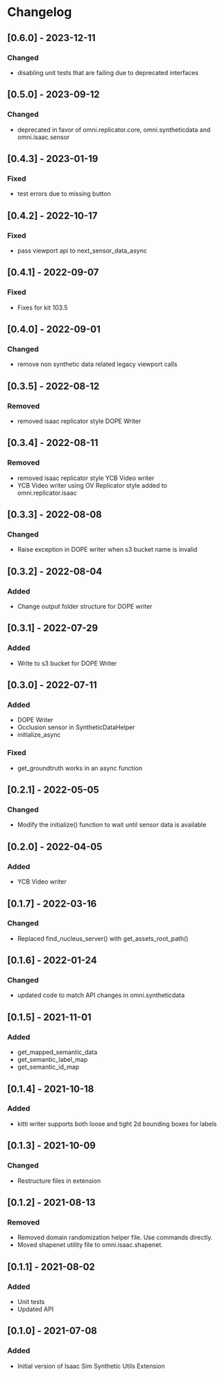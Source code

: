 # Changelog

## [0.6.0] - 2023-12-11
### Changed
- disabling unit tests that are failing due to deprecated interfaces

## [0.5.0] - 2023-09-12
### Changed
- deprecated in favor of omni.replicator.core, omni.syntheticdata and omni.isaac.sensor

## [0.4.3] - 2023-01-19
### Fixed
- test errors due to missing button

## [0.4.2] - 2022-10-17
### Fixed
- pass viewport api to next_sensor_data_async

## [0.4.1] - 2022-09-07
### Fixed
- Fixes for kit 103.5

## [0.4.0] - 2022-09-01

### Changed
- remove non synthetic data related legacy viewport calls

## [0.3.5] - 2022-08-12

### Removed
- removed isaac replicator style DOPE Writer

## [0.3.4] - 2022-08-11

### Removed
- removed isaac replicator style YCB Video writer
- YCB Video writer using OV Replicator style added to omni.replicator.isaac

## [0.3.3] - 2022-08-08

### Changed
- Raise exception in DOPE writer when s3 bucket name is invalid

## [0.3.2] - 2022-08-04

### Added
- Change output folder structure for DOPE writer

## [0.3.1] - 2022-07-29

### Added
- Write to s3 bucket for DOPE Writer

## [0.3.0] - 2022-07-11

### Added
- DOPE Writer
- Occlusion sensor in SyntheticDataHelper
- initialize_async

### Fixed
- get_groundtruth works in an async function

## [0.2.1] - 2022-05-05

### Changed
- Modify the initialize() function to wait until sensor data is available

## [0.2.0] - 2022-04-05

### Added
- YCB Video writer

## [0.1.7] - 2022-03-16

### Changed
- Replaced find_nucleus_server() with get_assets_root_path()

## [0.1.6] - 2022-01-24

### Changed
- updated code to match API changes in omni.syntheticdata

## [0.1.5] - 2021-11-01

### Added
- get_mapped_semantic_data
- get_semantic_label_map
- get_semantic_id_map

## [0.1.4] - 2021-10-18

### Added
- kitti writer supports both loose and tight 2d bounding boxes for labels

## [0.1.3] - 2021-10-09

### Changed
- Restructure files in extension

## [0.1.2] - 2021-08-13

### Removed
- Removed domain randomization helper file. Use commands directly.
- Moved shapenet utility file to omni.isaac.shapenet.

## [0.1.1] - 2021-08-02

### Added
- Unit tests
- Updated API

## [0.1.0] - 2021-07-08

### Added
- Initial version of Isaac Sim Synthetic Utils Extension
